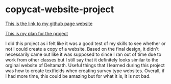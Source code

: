 # copycat-website-project
[This is the link to my github page website](https://aydenr7109.github.io/copycat-website-project/)

[This is my plan for the project](https://docs.google.com/document/d/1_z9o9Y2UB7K8PAwmmwjl06XPydLJSXtO81SKkBJGo24/edit)

I did this project as i felt like it was a good test of my skills to see whether or not I could create a copy of a website. Based on the final design, it didn't necessarily came out like it was supposed to since I ran out of time due to work from other classes but I still say that it definitely looks similar to the orginal website of Deltamath. Useful things that I learned during this project was how to create textfields when creating survey type websites. Overall, if I had more time, this could be amazing but for what it is, it is not bad.